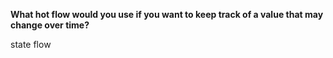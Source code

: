 **What hot flow would you use if you want to keep track of a value that may change over time?**

<div class="hint">
  state flow
</div>
